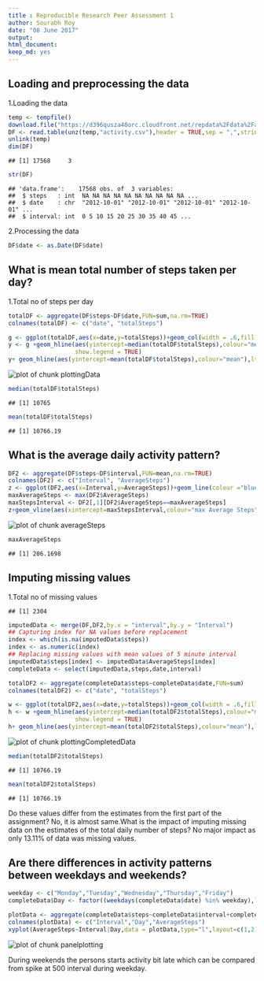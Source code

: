 ```yaml
---
title : Reproducible Research Peer Assessment 1
author: Sourabh Roy
date: "08 June 2017"
output: 
html_document: 
keep_md: yes
---
```



## Loading and preprocessing the data

1.Loading the data



```r
temp <- tempfile()
download.file("https://d396qusza40orc.cloudfront.net/repdata%2Fdata%2Factivity.zip",temp,quiet = TRUE)
DF <- read.table(unz(temp,"activity.csv"),header = TRUE,sep = ",",stringsAsFactors = FALSE)
unlink(temp)
dim(DF)
```

```
## [1] 17568     3
```

```r
str(DF)
```

```
## 'data.frame':	17568 obs. of  3 variables:
##  $ steps   : int  NA NA NA NA NA NA NA NA NA NA ...
##  $ date    : chr  "2012-10-01" "2012-10-01" "2012-10-01" "2012-10-01" ...
##  $ interval: int  0 5 10 15 20 25 30 35 40 45 ...
```
2.Processing the data

```r
DF$date <- as.Date(DF$date)
```

## What is mean total number of steps taken per day?
1.Total no of steps per day

```r
totalDF <- aggregate(DF$steps~DF$date,FUN=sum,na.rm=TRUE)
colnames(totalDF) <- c("date", "totalSteps")
```


```r
g <- ggplot(totalDF,aes(x=date,y=totalSteps))+geom_col(width = .6,fill = "blue")
y <- g +geom_hline(aes(yintercept=median(totalDF$totalSteps),colour="median"),lty=3,lwd=1,
                   show.legend = TRUE)
y+ geom_hline(aes(yintercept=mean(totalDF$totalSteps),colour="mean"),lty=2,lwd=1)+xlab("Date")+ylab("Total Steps")
```

![plot of chunk plottingData](figure/plottingData-1.png)

```r
median(totalDF$totalSteps)
```

```
## [1] 10765
```

```r
mean(totalDF$totalSteps)
```

```
## [1] 10766.19
```

## What is the average daily activity pattern?

```r
DF2 <- aggregate(DF$steps~DF$interval,FUN=mean,na.rm=TRUE)
colnames(DF2) <- c("Interval", "AverageSteps")
z <- ggplot(DF2,aes(x=Interval,y=AverageSteps))+geom_line(colour ="blue")
maxAverageSteps <- max(DF2$AverageSteps)
maxStepsInterval <- DF2[,1][DF2$AverageSteps==maxAverageSteps]
z+geom_vline(aes(xintercept=maxStepsInterval,colour="max Average Steps"),lty=2,lwd=1)
```

![plot of chunk averageSteps](figure/averageSteps-1.png)

```r
maxAverageSteps
```

```
## [1] 206.1698
```

## Imputing missing values

1.Total no of missing values  


```
## [1] 2304
```

```r
imputedData <- merge(DF,DF2,by.x = "interval",by.y = "Interval")
## Capturing index for NA values before replacement
index <- which(is.na(imputedData$steps))
index <- as.numeric(index)
## Replacing missing values with mean values of 5 minute interval
imputedData$steps[index] <- imputedData$AverageSteps[index]
completeData <- select(imputedData,steps,date,interval)
```

```r
totalDF2 <- aggregate(completeData$steps~completeData$date,FUN=sum)
colnames(totalDF2) <- c("date", "totalSteps")
```


```r
w <- ggplot(totalDF2,aes(x=date,y=totalSteps))+geom_col(width = .6,fill = "blue")
h <- w +geom_hline(aes(yintercept=median(totalDF2$totalSteps),colour="median"),lty=3,lwd=1,
                   show.legend = TRUE)
h+ geom_hline(aes(yintercept=mean(totalDF2$totalSteps),colour="mean"),lty=2,lwd=1)+xlab("Date")+ylab("Total Steps")
```

![plot of chunk plottingCompletedData](figure/plottingCompletedData-1.png)

```r
median(totalDF2$totalSteps)
```

```
## [1] 10766.19
```

```r
mean(totalDF2$totalSteps)
```

```
## [1] 10766.19
```
Do these values differ from the estimates from the first part of the assignment? No, it is almost same.What is the impact of imputing missing data on the estimates of the total daily number of steps? No major impact as only 13.11% of data was missing values.    

## Are there differences in activity patterns between weekdays and weekends?


```r
weekday <- c("Monday","Tuesday","Wednesday","Thursday","Friday")
completeData$Day <- factor((weekdays(completeData$date) %in% weekday),levels = c(TRUE,FALSE),labels = c("weekday","weekend"))
```


```r
plotData <- aggregate(completeData$steps~completeData$interval+completeData$Day,FUN=mean)
colnames(plotData) <- c("Interval","Day","AverageSteps")
xyplot(AverageSteps~Interval|Day,data = plotData,type="l",layout=c(1,2),lwd=2)
```

![plot of chunk panelplotting](figure/panelplotting-1.png)

During weekends the persons starts activity bit late which can be compared from spike at 500 interval during weekday.
